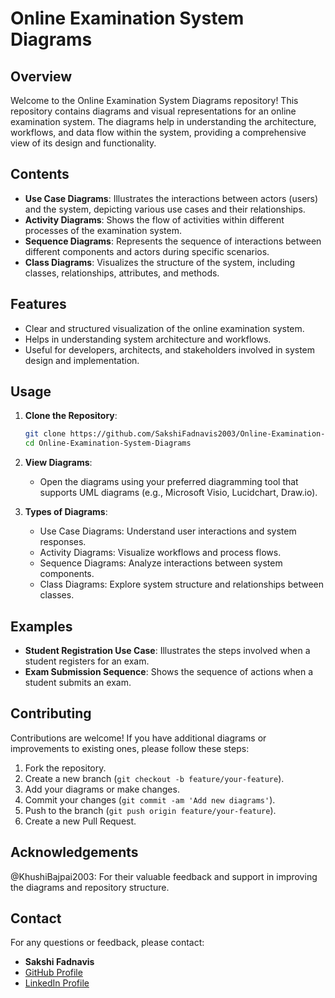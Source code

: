 # Online Examination System Diagrams

## Overview
Welcome to the Online Examination System Diagrams repository! This repository contains diagrams and visual representations for an online examination system. The diagrams help in understanding the architecture, workflows, and data flow within the system, providing a comprehensive view of its design and functionality.

## Contents
- **Use Case Diagrams**: Illustrates the interactions between actors (users) and the system, depicting various use cases and their relationships.
- **Activity Diagrams**: Shows the flow of activities within different processes of the examination system.
- **Sequence Diagrams**: Represents the sequence of interactions between different components and actors during specific scenarios.
- **Class Diagrams**: Visualizes the structure of the system, including classes, relationships, attributes, and methods.

## Features
- Clear and structured visualization of the online examination system.
- Helps in understanding system architecture and workflows.
- Useful for developers, architects, and stakeholders involved in system design and implementation.

## Usage
1. **Clone the Repository**:
   ```sh
   git clone https://github.com/SakshiFadnavis2003/Online-Examination-System-Diagrams.git
   cd Online-Examination-System-Diagrams
   ```

2. **View Diagrams**:
   - Open the diagrams using your preferred diagramming tool that supports UML diagrams (e.g., Microsoft Visio, Lucidchart, Draw.io).

3. **Types of Diagrams**:
   - Use Case Diagrams: Understand user interactions and system responses.
   - Activity Diagrams: Visualize workflows and process flows.
   - Sequence Diagrams: Analyze interactions between system components.
   - Class Diagrams: Explore system structure and relationships between classes.

## Examples
- **Student Registration Use Case**: Illustrates the steps involved when a student registers for an exam.
- **Exam Submission Sequence**: Shows the sequence of actions when a student submits an exam.

## Contributing
Contributions are welcome! If you have additional diagrams or improvements to existing ones, please follow these steps:
1. Fork the repository.
2. Create a new branch (`git checkout -b feature/your-feature`).
3. Add your diagrams or make changes.
4. Commit your changes (`git commit -am 'Add new diagrams'`).
5. Push to the branch (`git push origin feature/your-feature`).
6. Create a new Pull Request.

## Acknowledgements
@KhushiBajpai2003: For their valuable feedback and support in improving the diagrams and repository structure.

## Contact
For any questions or feedback, please contact:
- **Sakshi Fadnavis**
- [GitHub Profile](https://github.com/SakshiFadnavis2003)
- [LinkedIn Profile](https://www.linkedin.com/in/sakshi-fadnavis-2003/)

